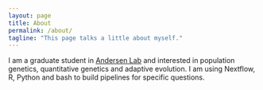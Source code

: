 ```yaml
---
layout: page
title: About
permalink: /about/
tagline: "This page talks a little about myself."
---
```


I am a graduate student in [Andersen Lab](http://andersenlab.org) and interested in population genetics, quantitative genetics and adaptive evolution. I am  using Nextflow, R, Python and bash to build pipelines for specific questions. 
